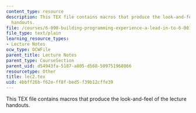 ```yaml
---
content_type: resource
description: This TEX file contains macros that produce the look-and-feel of the lecture
  handouts.
file: /courses/6-090-building-programming-experience-a-lead-in-to-6-001-january-iap-2005/4bbff26bf62eff8fbed5f39b12cffe39_lec2.tex
file_type: text/plain
learning_resource_types:
- Lecture Notes
ocw_type: OCWFile
parent_title: Lecture Notes
parent_type: CourseSection
parent_uid: d54943fa-5187-a805-d568-509751968066
resourcetype: Other
title: lec2.tex
uid: 4bbff26b-f62e-ff8f-bed5-f39b12cffe39
---
```

This TEX file contains macros that produce the look-and-feel of the lecture handouts.


